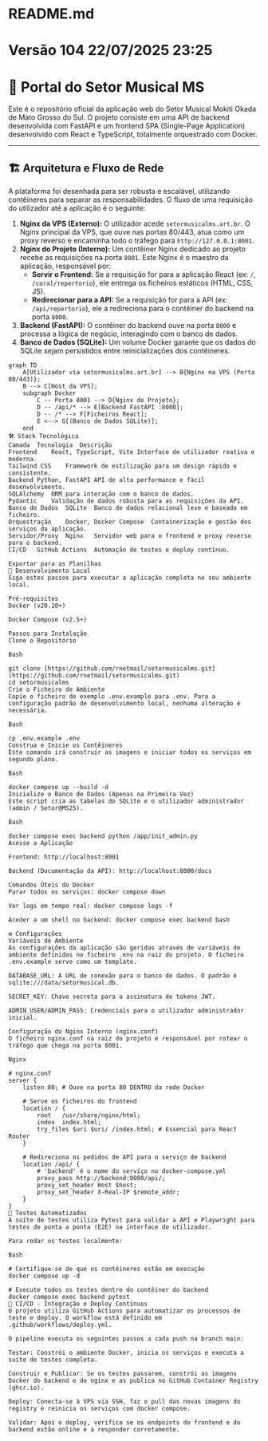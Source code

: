 # README.md
# Versão 104 22/07/2025 23:25

# 🎵 Portal do Setor Musical MS

Este é o repositório oficial da aplicação web do Setor Musical Mokiti Okada de Mato Grosso do Sul. O projeto consiste em uma API de backend desenvolvida com FastAPI e um frontend SPA (Single-Page Application) desenvolvido com React e TypeScript, totalmente orquestrado com Docker.

---

## 🏗️ Arquitetura e Fluxo de Rede

A plataforma foi desenhada para ser robusta e escalável, utilizando contêineres para separar as responsabilidades. O fluxo de uma requisição do utilizador até a aplicação é o seguinte:

1.  **Nginx da VPS (Externo):** O utilizador acede `setormusicalms.art.br`. O Nginx principal da VPS, que ouve nas portas 80/443, atua como um proxy reverso e encaminha todo o tráfego para `http://127.0.0.1:8001`.
2.  **Nginx do Projeto (Interno):** Um contêiner Nginx dedicado ao projeto recebe as requisições na porta `8001`. Este Nginx é o maestro da aplicação, responsável por:
    * **Servir o Frontend:** Se a requisição for para a aplicação React (ex: `/`, `/coral/repertorio`), ele entrega os ficheiros estáticos (HTML, CSS, JS).
    * **Redirecionar para a API:** Se a requisição for para a API (ex: `/api/repertorio`), ele a redireciona para o contêiner do backend na porta `8000`.
3.  **Backend (FastAPI):** O contêiner do backend ouve na porta `8000` e processa a lógica de negócio, interagindo com o banco de dados.
4.  **Banco de Dados (SQLite):** Um volume Docker garante que os dados do SQLite sejam persistidos entre reinicializações dos contêineres.

```mermaid
graph TD
    A[Utilizador via setormusicalms.art.br] --> B{Nginx na VPS (Porta 80/443)};
    B --> C[Host da VPS];
    subgraph Docker
        C -- Porta 8001 --> D{Nginx do Projeto};
        D -- /api/* --> E[Backend FastAPI :8000];
        D -- /* --> F[Ficheiros React];
        E <--> G[(Banco de Dados SQLite)];
    end
🛠️ Stack Tecnológica
Camada	Tecnologia	Descrição
Frontend	React, TypeScript, Vite	Interface de utilizador reativa e moderna.
Tailwind CSS	Framework de estilização para um design rápido e consistente.
Backend	Python, FastAPI	API de alta performance e fácil desenvolvimento.
SQLAlchemy	ORM para interação com o banco de dados.
Pydantic	Validação de dados robusta para as requisições da API.
Banco de Dados	SQLite	Banco de dados relacional leve e baseado em ficheiro.
Orquestração	Docker, Docker Compose	Containerização e gestão dos serviços da aplicação.
Servidor/Proxy	Nginx	Servidor web para o frontend e proxy reverso para o backend.
CI/CD	GitHub Actions	Automação de testes e deploy contínuo.

Exportar para as Planilhas
🚀 Desenvolvimento Local
Siga estes passos para executar a aplicação completa no seu ambiente local.

Pré-requisitos
Docker (v20.10+)

Docker Compose (v2.5+)

Passos para Instalação
Clone o Repositório

Bash

git clone [https://github.com/rnetmail/setormusicalms.git](https://github.com/rnetmail/setormusicalms.git)
cd setormusicalms
Crie o Ficheiro de Ambiente
Copie o ficheiro de exemplo .env.example para .env. Para a configuração padrão de desenvolvimento local, nenhuma alteração é necessária.

Bash

cp .env.example .env
Construa e Inicie os Contêineres
Este comando irá construir as imagens e iniciar todos os serviços em segundo plano.

Bash

docker compose up --build -d
Inicialize o Banco de Dados (Apenas na Primeira Vez)
Este script cria as tabelas do SQLite e o utilizador administrador (admin / Setor@MS25).

Bash

docker compose exec backend python /app/init_admin.py
Acesse a Aplicação

Frontend: http://localhost:8001

Backend (Documentação da API): http://localhost:8000/docs

Comandos Úteis do Docker
Parar todos os serviços: docker compose down

Ver logs em tempo real: docker compose logs -f

Aceder a um shell no backend: docker compose exec backend bash

⚙️ Configurações
Variáveis de Ambiente
As configurações da aplicação são geridas através de variáveis de ambiente definidas no ficheiro .env na raiz do projeto. O ficheiro .env.example serve como um template.

DATABASE_URL: A URL de conexão para o banco de dados. O padrão é sqlite:///data/setormusical.db.

SECRET_KEY: Chave secreta para a assinatura de tokens JWT.

ADMIN_USER/ADMIN_PASS: Credenciais para o utilizador administrador inicial.

Configuração do Nginx Interno (nginx.conf)
O ficheiro nginx.conf na raiz do projeto é responsável por rotear o tráfego que chega na porta 8001.

Nginx

# nginx.conf
server {
    listen 80; # Ouve na porta 80 DENTRO da rede Docker

    # Serve os ficheiros do frontend
    location / {
        root   /usr/share/nginx/html;
        index  index.html;
        try_files $uri $uri/ /index.html; # Essencial para React Router
    }

    # Redireciona os pedidos de API para o serviço de backend
    location /api/ {
        # 'backend' é o nome do serviço no docker-compose.yml
        proxy_pass http://backend:8000/api/;
        proxy_set_header Host $host;
        proxy_set_header X-Real-IP $remote_addr;
    }
}
🧪 Testes Automatizados
A suíte de testes utiliza Pytest para validar a API e Playwright para testes de ponta a ponta (E2E) na interface do utilizador.

Para rodar os testes localmente:

Bash

# Certifique-se de que os contêineres estão em execução
docker compose up -d

# Execute todos os testes dentro do contêiner do backend
docker compose exec backend pytest
🔄 CI/CD - Integração e Deploy Contínuos
O projeto utiliza GitHub Actions para automatizar os processos de teste e deploy. O workflow está definido em .github/workflows/deploy.yml.

O pipeline executa os seguintes passos a cada push na branch main:

Testar: Constrói o ambiente Docker, inicia os serviços e executa a suíte de testes completa.

Construir e Publicar: Se os testes passarem, constrói as imagens Docker do backend e do nginx e as publica no GitHub Container Registry (ghcr.io).

Deploy: Conecta-se à VPS via SSH, faz o pull das novas imagens do registry e reinicia os serviços com docker compose.

Validar: Após o deploy, verifica se os endpoints do frontend e do backend estão online e a responder corretamente.
